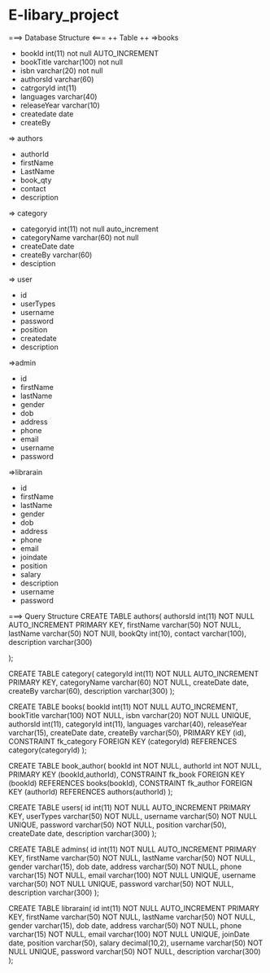 ﻿# E-libary_project


===> Database Structure <===
++ Table ++
=>books
- bookId int(11) not null AUTO_INCREMENT
- bookTitle varchar(100) not null
- isbn varchar(20) not null
- authorsId varchar(60)
- catrgoryId int(11)
- languages varchar(40)
- releaseYear varchar(10)
- createdate date
- createBy
 
=> authors
- authorId
- firstName
- LastName
- book_qty
- contact
- description

=> category
- categoryid int(11) not null auto_increment
- categoryName varchar(60) not null
- createDate date
- createBy varchar(60)
- desciption

=> user
- id
- userTypes
- username
- password
- position
- createdate
- description

=>admin
- id
- firstName
- lastName
- gender
- dob
- address
- phone 
- email 
- username
- password


=>librarain
- id
- firstName
- lastName
- gender
- dob
- address
- phone 
- email
- joindate 
- position
- salary
- description
- username
- password

===> Query Structure
CREATE TABLE authors(
    authorsId int(11) NOT NULL AUTO_INCREMENT PRIMARY KEY,
    firstName varchar(50) NOT NULL,
    lastName varchar(50) NOT NUll,
    bookQty int(10),
    contact varchar(100),
    description varchar(300)
    
);

CREATE TABLE category(
    categoryId int(11) NOT NULL AUTO_INCREMENT PRIMARY KEY,
    categoryName varchar(60) NOT NULL,
    createDate date,
    createBy varchar(60),
    description varchar(300)
);

CREATE TABLE books(
    bookId int(11) NOT NULL AUTO_INCREMENT,
    bookTitle varchar(100) NOT NULL,
    isbn varchar(20) NOT NULL UNIQUE,
    authorsId int(11),
    categoryId int(11),
    languages varchar(40),
    releaseYear varchar(15),
    createDate date,
    createBy varchar(50),
    PRIMARY KEY (id),
    CONSTRAINT fk_category
    FOREIGN KEY (categoryId) REFERENCES category(categoryId)
);

CREATE TABLE book_author(
    bookId int NOT NULL,
    authorId int NOT NULL,
    PRIMARY KEY (bookId,authorId),
    CONSTRAINT fk_book
    FOREIGN KEY (bookId) REFERENCES books(bookId),
    CONSTRAINT fk_author
    FOREIGN KEY (authorId) REFERENCES authors(authorId)
);

CREATE TABLE users(
    id int(11) NOT NULL AUTO_INCREMENT PRIMARY KEY,
    userTypes varchar(50) NOT NULL,
    username varchar(50) NOT NULL UNIQUE,
    password varchar(50) NOT NULL,
    position varchar(50),
    createDate date,
    description varchar(300)
);

CREATE TABLE admins(
    id int(11) NOT NULL AUTO_INCREMENT PRIMARY KEY,
    firstName varchar(50) NOT NULL,
    lastName varchar(50) NOT NULL,
    gender varchar(15),
    dob date,
    address varchar(50) NOT NULL,
    phone varchar(15) NOT NULL,
    email varchar(100) NOT NULL UNIQUE,
    username varchar(50)  NOT NULL UNIQUE,
    password varchar(50) NOT NULL,
	description varchar(300)
);

CREATE TABLE librarain(
    id int(11) NOT NULL AUTO_INCREMENT PRIMARY KEY,
    firstName varchar(50) NOT NULL,
    lastName varchar(50) NOT NULL,
    gender varchar(15),
    dob date,
    address varchar(50) NOT NULL,
    phone varchar(15) NOT NULL,
    email varchar(100) NOT NULL UNIQUE,
    joinDate date,
    position varchar(50),
    salary decimal(10,2),
    username varchar(50)  NOT NULL UNIQUE,
    password varchar(50) NOT NULL,
 	description varchar(300)
);
